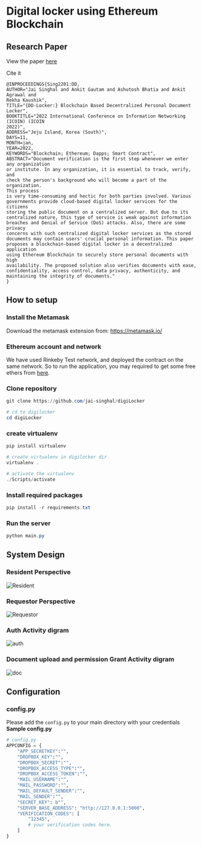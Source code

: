 # Digital locker using Ethereum Blockchain

## Research Paper

View the paper [here](https://drive.google.com/file/d/1VXvfNA6ipPr8VxRAEaJLFGmXbmeHWk86/view?usp=sharing)

Cite it
```
@INPROCEEDINGS{Sing2201:DD,
AUTHOR="Jai Singhal and Ankit Gautam and Ashutosh Bhatia and Ankit Agrawal and
Rekha Kaushik",
TITLE="{DD-Locker:} Blockchain Based Decentralized Personal Document Locker",
BOOKTITLE="2022 International Conference on Information Networking (ICOIN) (ICOIN
2022)",
ADDRESS="Jeju Island, Korea (South)",
DAYS=11,
MONTH=jan,
YEAR=2022,
KEYWORDS="Blockchain; Ethereum; Dapps; Smart Contract",
ABSTRACT="Document verification is the first step whenever we enter any organization
or institute. In any organization, it is essential to track, verify, and
check the person's background who will become a part of the organization.
This process
is very time-consuming and hectic for both parties involved. Various
governments provide cloud-based digital locker services for the citizens
storing the public document on a centralized server. But due to its
centralized nature, this type of service is weak against information
breaches and Denial of Service (DoS) attacks. Also, there are some privacy
concerns with such centralized digital locker services as the stored
documents may contain users' crucial personal information. This paper
proposes a blockchain-based digital locker in a decentralized application
using Ethereum Blockchain to securely store personal documents with high
availability. The proposed solution also verifies documents with ease,
confidentiality, access control, data privacy, authenticity, and
maintaining the integrity of documents."
}
```

## How to setup

### Install the Metamask

Download the metamask extension from: https://metamask.io/

### Ethereum account and network

We have used Rinkeby Test network, and deployed the contract on the same network. So to run the application, you may required to get some free ethers from [here](https://faucet.rinkeby.io/).

### Clone repository

```powershell
git clone https://github.com/jai-singhal/digiLocker

# cd to digilocker
cd digiLocker
```

### create virtualenv

```powershell
pip install virtualenv

# create virtualenv in digilocker dir
virtualenv .

# activate the virtualenv
./Scripts/activate
```

### Install required packages

```powershell
pip install -r requirements.txt
```

### Run the server
```powershell
python main.py
```

## System Design

### Resident Perspective

![Resident](https://i.imgur.com/2Lrcsux.png)


### Requestor Perspective

![Requestor](https://i.imgur.com/QAuXW5V.png)

### Auth Activity digram

![auth](https://i.imgur.com/SjtrkUV.png)

### Document upload and permission Grant Activity digram

![doc](https://i.imgur.com/LeaB6zf.png)



## Configuration

### config.py
Please add the `config.py` to your main directory with your credentials
**Sample config.py**

```python
# config.py
APPCONFIG = {
    "APP_SECRETKEY":"",
    "DROPBOX_KEY":"",
    "DROPBOX_SECRET":"",
    "DROPBOX_ACCESS_TYPE":"",
    "DROPBOX_ACCESS_TOKEN":"",
    "MAIL_USERNAME":"",
    "MAIL_PASSWORD":"",
    "MAIL_DEFAULT_SENDER":"",
    "MAIL_SENDER":"",
    "SECRET_KEY": b"",
    "SERVER_BASE_ADDRESS": "http://127.0.0.1:5000",
    "VERIFICATION_CODES": [
        "12345",
        # your verification codes here.
    ]
}
```
